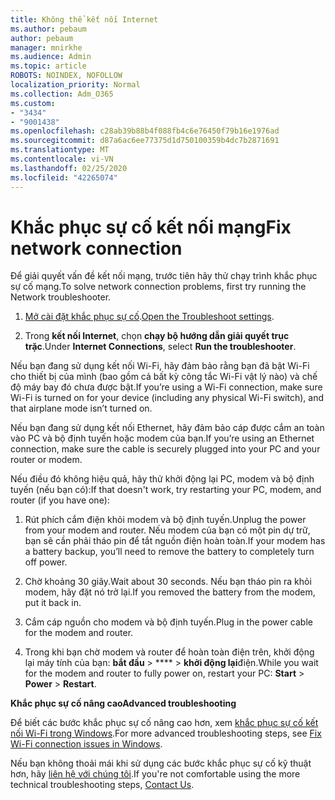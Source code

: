 ```yaml
---
title: Không thể kết nối Internet
ms.author: pebaum
author: pebaum
manager: mnirkhe
ms.audience: Admin
ms.topic: article
ROBOTS: NOINDEX, NOFOLLOW
localization_priority: Normal
ms.collection: Adm_O365
ms.custom:
- "3434"
- "9001438"
ms.openlocfilehash: c28ab39b88b4f088fb4c6e76450f79b16e1976ad
ms.sourcegitcommit: d87a6ac6ee77375d1d750100359b4dc7b2871691
ms.translationtype: MT
ms.contentlocale: vi-VN
ms.lasthandoff: 02/25/2020
ms.locfileid: "42265074"
---
```

# <a name="fix-network-connection"></a><span data-ttu-id="acb68-102">Khắc phục sự cố kết nối mạng</span><span class="sxs-lookup"><span data-stu-id="acb68-102">Fix network connection</span></span>

<span data-ttu-id="acb68-103">Để giải quyết vấn đề kết nối mạng, trước tiên hãy thử chạy trình khắc phục sự cố mạng.</span><span class="sxs-lookup"><span data-stu-id="acb68-103">To solve network connection problems, first try running the Network troubleshooter.</span></span> 

1. <span data-ttu-id="acb68-104">[Mở cài đặt khắc phục sự cố](ms-settings:troubleshoot).</span><span class="sxs-lookup"><span data-stu-id="acb68-104">[Open the Troubleshoot settings](ms-settings:troubleshoot).</span></span>

2. <span data-ttu-id="acb68-105">Trong **kết nối Internet**, chọn **chạy bộ hướng dẫn giải quyết trục trặc**.</span><span class="sxs-lookup"><span data-stu-id="acb68-105">Under **Internet Connections**, select **Run the troubleshooter**.</span></span>

<span data-ttu-id="acb68-106">Nếu bạn đang sử dụng kết nối Wi-Fi, hãy đảm bảo rằng bạn đã bật Wi-Fi cho thiết bị của mình (bao gồm cả bất kỳ công tắc Wi-Fi vật lý nào) và chế độ máy bay đó chưa được bật.</span><span class="sxs-lookup"><span data-stu-id="acb68-106">If you’re using a Wi-Fi connection, make sure Wi-Fi is turned on for your device (including any physical Wi-Fi switch), and that airplane mode isn’t turned on.</span></span>

<span data-ttu-id="acb68-107">Nếu bạn đang sử dụng kết nối Ethernet, hãy đảm bảo cáp được cắm an toàn vào PC và bộ định tuyến hoặc modem của bạn.</span><span class="sxs-lookup"><span data-stu-id="acb68-107">If you’re using an Ethernet connection, make sure the cable is securely plugged into your PC and your router or modem.</span></span>

<span data-ttu-id="acb68-108">Nếu điều đó không hiệu quả, hãy thử khởi động lại PC, modem và bộ định tuyến (nếu bạn có):</span><span class="sxs-lookup"><span data-stu-id="acb68-108">If that doesn't work, try restarting your PC, modem, and router (if you have one):</span></span>

1. <span data-ttu-id="acb68-109">Rút phích cắm điện khỏi modem và bộ định tuyến.</span><span class="sxs-lookup"><span data-stu-id="acb68-109">Unplug the power from your modem and router.</span></span> <span data-ttu-id="acb68-110">Nếu modem của bạn có một pin dự trữ, bạn sẽ cần phải tháo pin để tắt nguồn điện hoàn toàn.</span><span class="sxs-lookup"><span data-stu-id="acb68-110">If your modem has a battery backup, you’ll need to remove the battery to completely turn off power.</span></span>

2. <span data-ttu-id="acb68-111">Chờ khoảng 30 giây.</span><span class="sxs-lookup"><span data-stu-id="acb68-111">Wait about 30 seconds.</span></span> <span data-ttu-id="acb68-112">Nếu bạn tháo pin ra khỏi modem, hãy đặt nó trở lại.</span><span class="sxs-lookup"><span data-stu-id="acb68-112">If you removed the battery from the modem, put it back in.</span></span>

3. <span data-ttu-id="acb68-113">Cắm cáp nguồn cho modem và bộ định tuyến.</span><span class="sxs-lookup"><span data-stu-id="acb68-113">Plug in the power cable for the modem and router.</span></span>

4. <span data-ttu-id="acb68-114">Trong khi bạn chờ modem và router để hoàn toàn điện trên, khởi động lại máy tính của bạn: **bắt đầu** > \*\*\*\* > **khởi động lại**điện.</span><span class="sxs-lookup"><span data-stu-id="acb68-114">While you wait for the modem and router to fully power on, restart your PC: **Start** > **Power** > **Restart**.</span></span>

<span data-ttu-id="acb68-115">**Khắc phục sự cố nâng cao**</span><span class="sxs-lookup"><span data-stu-id="acb68-115">**Advanced troubleshooting**</span></span>

<span data-ttu-id="acb68-116">Để biết các bước khắc phục sự cố nâng cao hơn, xem [khắc phục sự cố kết nối Wi-Fi trong Windows](https://support.microsoft.com/help/10741?ocid=SMC10741%2F).</span><span class="sxs-lookup"><span data-stu-id="acb68-116">For more advanced troubleshooting steps, see [Fix Wi-Fi connection issues in Windows](https://support.microsoft.com/help/10741?ocid=SMC10741%2F).</span></span> 

<span data-ttu-id="acb68-117">Nếu bạn không thoải mái khi sử dụng các bước khắc phục sự cố kỹ thuật hơn, hãy [liên hệ với chúng tôi](https://support.microsoft.com/contactus).</span><span class="sxs-lookup"><span data-stu-id="acb68-117">If you're not comfortable using the more technical troubleshooting steps, [Contact Us](https://support.microsoft.com/contactus).</span></span>
